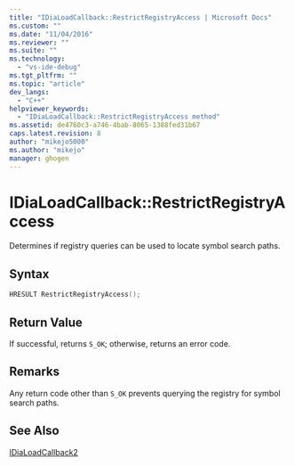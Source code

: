 ```yaml
---
title: "IDiaLoadCallback::RestrictRegistryAccess | Microsoft Docs"
ms.custom: ""
ms.date: "11/04/2016"
ms.reviewer: ""
ms.suite: ""
ms.technology: 
  - "vs-ide-debug"
ms.tgt_pltfrm: ""
ms.topic: "article"
dev_langs: 
  - "C++"
helpviewer_keywords: 
  - "IDiaLoadCallback::RestrictRegistryAccess method"
ms.assetid: de4760c3-a746-4bab-8065-1388fed31b67
caps.latest.revision: 8
author: "mikejo5000"
ms.author: "mikejo"
manager: ghogen
---
```

# IDiaLoadCallback::RestrictRegistryAccess
Determines if registry queries can be used to locate symbol search paths.  
  
## Syntax  
  
```C++  
HRESULT RestrictRegistryAccess();  
```  
  
## Return Value  
 If successful, returns `S_OK`; otherwise, returns an error code.  
  
## Remarks  
 Any return code other than `S_OK` prevents querying the registry for symbol search paths.  
  
## See Also  
 [IDiaLoadCallback2](../../debugger/debug-interface-access/idialoadcallback2.md)